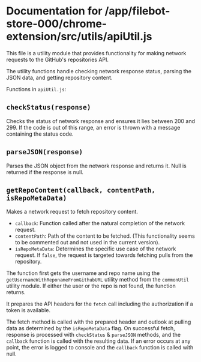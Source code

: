 # Documentation for /app/filebot-store-000/chrome-extension/src/utils/apiUtil.js

This file is a utility module that provides functionality for making network requests to the GitHub's repositories API.

The utility functions handle checking network response status, parsing the JSON data, and getting repository content.

Functions in `apiUtil.js`:

## `checkStatus(response)`
Checks the status of network response and ensures it lies between 200 and 299. If the code is out of this range, an error is thrown with a message containing the status code.

## `parseJSON(response)`
Parses the JSON object from the network response and returns it. Null is returned if the response is null.

## `getRepoContent(callback, contentPath, isRepoMetaData)`
Makes a network request to fetch repository content. 

- `callback`: Function called after the natural completion of the network request. 
- `contentPath`: Path of the content to be fetched. (This functionality seems to be commented out and not used in the current version).
- `isRepoMetaData`: Determines the specific use case of the network request. If `false`, the request is targeted towards fetching pulls from the repository.

The function first gets the username and repo name using the `getUsernameWithReponameFromGithubURL` utility method from the `commonUtil` utility module. If either the user or the repo is not found, the function returns.

It prepares the API headers for the `fetch` call including the authorization if a token is available.

The fetch method is called with the prepared header and outlook at pulling data as determined by the `isRepoMetaData` flag. On successful fetch, response is processed with `checkStatus` & `parseJSON` methods, and the `callback` function is called with the resulting data. If an error occurs at any point, the error is logged to console and the `callback` function is called with null.